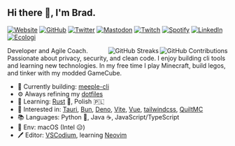## Hi there 👋, I'm Brad.

[![Website](https://img.shields.io/badge/boldandbrad.dev-89b4fa?style=flat&logo=)](https://boldandbrad.dev)
[![GitHub](https://img.shields.io/badge/boldandbrad-3a3a3a?style=flat&logo=GitHub&logoColor=white)](https://github.com/boldandbrad)
[![Twitter](https://img.shields.io/badge/boldandbrad-00acee?style=flat&logo=Twitter&logoColor=white)](https://twitter.com/boldandbrad)
[![Mastodon](https://img.shields.io/badge/boldandbrad-6364ff?logo=mastodon&logoColor=white)](https://mastodon.social/@boldandbrad)
[![Twitch](https://img.shields.io/badge/boldandbrad-9146FF?style=flat&logo=Twitch&logoColor=white)](https://twitch.tv/boldandbrad)
[![Spotify](https://img.shields.io/badge/Bradley%20Wojcik-1DB954?logo=spotify&logoColor=white)](https://open.spotify.com/user/1219025914)
[![LinkedIn](https://img.shields.io/badge/-Bradley_Wojcik-0A66C2?style=flat&logo=LinkedIn&logoColor=white)](https://www.linkedin.com/in/bradleycwojcik)
[![Ecologi](https://img.shields.io/ecologi/trees/bradleycwojcik)](https://ecologi.com/bradleycwojcik)

<!-- TODO: add discord server link -->

<img align='right' src='https://github-readme-stats.vercel.app/api?username=boldandbrad&include_all_commits=true&show_icons=true&theme=transparent&width=500&hide_title=true'
alt='GitHub Contributions'>
<img align='right' src='https://streak-stats.demolab.com/?user=boldandbrad&hide_total_contributions=true&card_width=467&theme=transparent'
alt='GitHub Streaks'>

Developer and Agile Coach. Passionate about privacy, security, and clean code. I
enjoy building cli tools and learning new technologies. In my free time I play
Minecraft, build legos, and tinker with my modded GameCube.

- 🔭 Currently building:
  [meeple-cli](https://github.com/boldandbrad/meeple-cli)
- ⚙️ Always refining my [dotfiles](https://github.com/boldandbrad/dotfiles)
- 🌱 Learning:
  [Rust](https://www.rust-lang.org) 🦀,
  Polish 🇵🇱
- 🤔 Interested in:
  [Tauri](https://tauri.app),
  [Bun](https://bun.sh),
  [Deno](https://deno.land),
  [Vite](https://vitejs.dev),
  [Vue](https://vuejs.org),
  [tailwindcss](https://tailwindcss.com),
  [QuiltMC](https://quiltmc.org)
- 📚 Languages:
  Python 🐍,
  Java ☕,
  JavaScript/TypeScript
- 🍎 Env: macOS (Intel 😥)
- 🖊️ Editor: [VSCodium](https://vscodium.com/), learning [Neovim](https://neovim.io)
